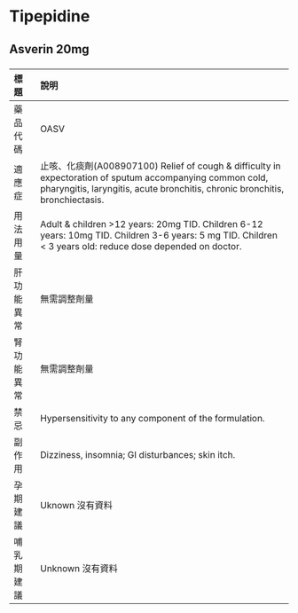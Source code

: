 # Tipepidine

## Asverin 20mg

##### 

| 標題       | 說明                                                                                                                                                                                      |
|:-----------|:------------------------------------------------------------------------------------------------------------------------------------------------------------------------------------------|
| 藥品代碼   | OASV                                                                                                                                                                                      |
| 適應症     | 止咳、化痰劑(A008907100) Relief of cough & difficulty in expectoration of sputum accompanying common cold, pharyngitis, laryngitis, acute bronchitis, chronic bronchitis, bronchiectasis. |
| 用法用量   | Adult & children >12 years: 20mg TID. Children 6-12 years: 10mg TID. Children 3-6 years: 5 mg TID. Children < 3 years old: reduce dose depended on doctor.                                |
| 肝功能異常 | 無需調整劑量                                                                                                                                                                              |
| 腎功能異常 | 無需調整劑量                                                                                                                                                                              |
| 禁忌       | Hypersensitivity to any component of the formulation.                                                                                                                                     |
| 副作用     | Dizziness, insomnia; GI disturbances; skin itch.                                                                                                                                          |
| 孕期建議   | Uknown 沒有資料                                                                                                                                                                           |
| 哺乳期建議 | Unknown 沒有資料                                                                                                                                                                          |

